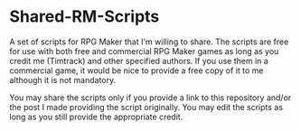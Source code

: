 # Shared-RM-Scripts

A set of scripts for RPG Maker that I'm willing to share.
The scripts are free for use with both free and commercial RPG Maker games as long as you credit me (Timtrack) and other specified authors.
If you use them in a commercial game, it would be nice to provide a free copy of it to me although it is not mandatory.

You may share the scripts only if you provide a link to this repository and/or the post I made providing the script originally.
You may edit the scripts as long as you still provide the appropriate credit.
